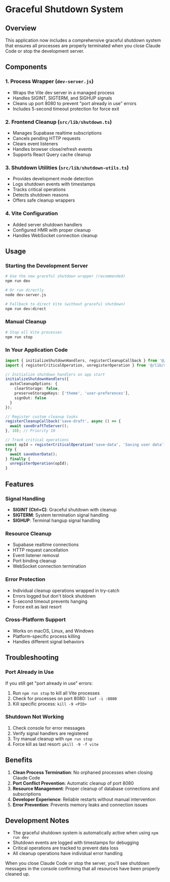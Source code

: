 # Graceful Shutdown System

## Overview

This application now includes a comprehensive graceful shutdown system that ensures all processes are properly terminated when you close Claude Code or stop the development server.

## Components

### 1. Process Wrapper (`dev-server.js`)
- Wraps the Vite dev server in a managed process
- Handles SIGINT, SIGTERM, and SIGHUP signals
- Cleans up port 8080 to prevent "port already in use" errors
- Includes 5-second timeout protection for force exit

### 2. Frontend Cleanup (`src/lib/shutdown.ts`)
- Manages Supabase realtime subscriptions
- Cancels pending HTTP requests
- Clears event listeners
- Handles browser close/refresh events
- Supports React Query cache cleanup

### 3. Shutdown Utilities (`src/lib/shutdown-utils.ts`)
- Provides development mode detection
- Logs shutdown events with timestamps
- Tracks critical operations
- Detects shutdown reasons
- Offers safe cleanup wrappers

### 4. Vite Configuration
- Added server shutdown handlers
- Configured HMR with proper cleanup
- Handles WebSocket connection cleanup

## Usage

### Starting the Development Server

```bash
# Use the new graceful shutdown wrapper (recommended)
npm run dev

# Or run directly
node dev-server.js

# Fallback to direct Vite (without graceful shutdown)
npm run dev:direct
```

### Manual Cleanup

```bash
# Stop all Vite processes
npm run stop
```

### In Your Application Code

```typescript
import { initializeShutdownHandlers, registerCleanupCallback } from '@/lib/shutdown';
import { registerCriticalOperation, unregisterOperation } from '@/lib/shutdown-utils';

// Initialize shutdown handlers on app start
initializeShutdownHandlers({
  autoCleanupOptions: {
    clearStorage: false,
    preserveStorageKeys: ['theme', 'user-preferences'],
    signOut: false
  }
});

// Register custom cleanup tasks
registerCleanupCallback('save-draft', async () => {
  await saveDraftToServer();
}, 10); // Priority 10

// Track critical operations
const opId = registerCriticalOperation('save-data', 'Saving user data');
try {
  await saveUserData();
} finally {
  unregisterOperation(opId);
}
```

## Features

### Signal Handling
- **SIGINT (Ctrl+C)**: Graceful shutdown with cleanup
- **SIGTERM**: System termination signal handling
- **SIGHUP**: Terminal hangup signal handling

### Resource Cleanup
- Supabase realtime connections
- HTTP request cancellation
- Event listener removal
- Port binding cleanup
- WebSocket connection termination

### Error Protection
- Individual cleanup operations wrapped in try-catch
- Errors logged but don't block shutdown
- 5-second timeout prevents hanging
- Force exit as last resort

### Cross-Platform Support
- Works on macOS, Linux, and Windows
- Platform-specific process killing
- Handles different signal behaviors

## Troubleshooting

### Port Already in Use
If you still get "port already in use" errors:
1. Run `npm run stop` to kill all Vite processes
2. Check for processes on port 8080: `lsof -i :8080`
3. Kill specific process: `kill -9 <PID>`

### Shutdown Not Working
1. Check console for error messages
2. Verify signal handlers are registered
3. Try manual cleanup with `npm run stop`
4. Force kill as last resort: `pkill -9 -f vite`

## Benefits

1. **Clean Process Termination**: No orphaned processes when closing Claude Code
2. **Port Conflict Prevention**: Automatic cleanup of port 8080
3. **Resource Management**: Proper cleanup of database connections and subscriptions
4. **Developer Experience**: Reliable restarts without manual intervention
5. **Error Prevention**: Prevents memory leaks and connection issues

## Development Notes

- The graceful shutdown system is automatically active when using `npm run dev`
- Shutdown events are logged with timestamps for debugging
- Critical operations are tracked to prevent data loss
- All cleanup operations have individual error handling

When you close Claude Code or stop the server, you'll see shutdown messages in the console confirming that all resources have been properly cleaned up.